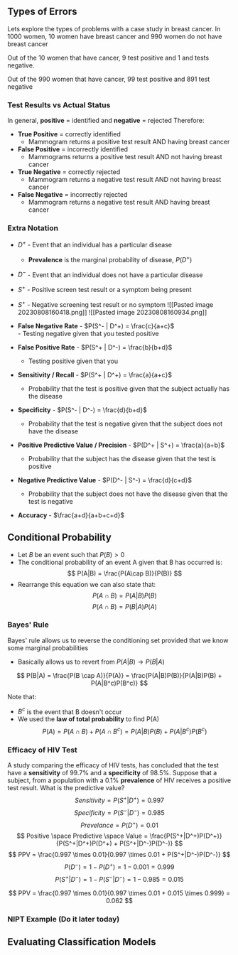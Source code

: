 ## Types of Errors

Lets explore the types of problems with a case study in breast cancer. In 1000 women, 10 women have breast cancer and 990 women do not have breast cancer

Out of the 10 women that have cancer, 9 test positive and 1 and tests negative.

Out of the 990 women that have cancer, 99 test positive and 891 test negative

### Test Results vs Actual Status
In general, **positive** = identified and **negative** = rejected
Therefore:
- **True Positive** = correctly identified
	- Mammogram returns a positive test result AND having breast cancer
- **False Positive** = incorrectly identified
	- Mammograms returns a positive test result AND not having breast cancer
- **True Negative** = correctly rejected
	- Mammogram returns a negative test result AND not having breast cancer
- **False Negative** = incorrectly rejected
	- Mammogram returns a negative test result AND having breast cancer

### Extra Notation
- $D^+$ - Event that an individual has a particular disease
	- **Prevalence** is the marginal probability of disease, $P(D^+)$
- $D^-$ - Event that an individual does not have a particular disease
- $S^+$ - Positive screen test result or a symptom being present
- $S^+$ - Negative screening test result or no symptom
![[Pasted image 20230808160418.png]]
![[Pasted image 20230808160934.png]]

- **False Negative Rate** - $P(S^- | D^+) = \frac{c}{a+c}$  
		- Testing negative given that you tested positive
- **False Positive Rate** - $P(S^+ | D^-) = \frac{b}{b+d}$
	- Testing positive given that you
- **Sensitivity / Recall** - $P(S^+ | D^+) = \frac{a}{a+c}$
	- Probability that the test is positive given that the subject actually has the disease
- **Specificity** - $P(S^- | D^-) = \frac{d}{b+d}$
	- Probability that the test is negative given that the subject does not have the disease
- **Positive Predictive Value / Precision** - $P(D^+ | S^+) = \frac{a}{a+b}$
	- Probability that the subject has the disease given that the test is positive
- **Negative Predictive Value** - $P(D^- | S^-) = \frac{d}{c+d}$
	- Probability that the subject does not have the disease given that the test is negative
- **Accuracy** -  $\frac{a+d}{a+b+c+d}$
## Conditional Probability
- Let $B$ be an event such that $P(B) > 0$
- The conditional probability of an event A given that B has occurred is:
$$
P(A|B) = \frac{P(A\cap B)}{P(B)}
$$
- Rearrange this equation we can also state that:
$$
P(A \cap B) = P(A|B)P(B)
$$
$$
P(A \cap B) = P(B|A)P(A)
$$

### Bayes' Rule
Bayes' rule allows us to reverse the conditioning set provided that we know some marginal probabilities
- Basically allows us to revert from $P(A|B) \rightarrow P(B|A)$

$$
P(B|A) = \frac{P(B \cap A)}{P(A)} = \frac{P(A|B)P(B)}{P(A|B)P(B) + P(A|B^c)P(B^c)}
$$

Note that:
- $B^c$ is the event that B doesn't occur 
- We used the **law of total probability** to find P(A)
$$
P(A) = P(A \cap B) + P(A \cap B^c) = P(A|B)P(B) + P(A|B^c)P(B^c)
$$
### Efficacy of HIV Test
A study comparing the efficacy of HIV tests, has concluded that the test have a **sensitivity** of 99.7% and a **specificity** of 98.5%. Suppose that a subject, from a population with a 0.1% **prevalence** of HIV receives a positive test result. What is the predictive value?
$$
Sensitivity=P(S^+|D^+) = 0.997
$$
$$
Specificity = P(S^-|D^-) = 0.985
$$
$$
Prevelance = P(D^+) = 0.01
$$
$$
Positive \space Predictive \space Value = \frac{P(S^+|D^+)P(D^+)}{P(S^+|D^+)P(D^+) + P(S^+|D^-)P(D^-)}
$$
$$
PPV = \frac{0.997 \times 0.01}{0.997 \times 0.01 + P(S^+|D^-)P(D^-)}
$$
$$
P(D^-) = 1 - P(D^+) = 1-0.001 = 0.999
$$
$$
P(S^+|D^-) = 1 - P(S^-|D^-) = 1-0.985 = 0.015
$$

$$
PPV = \frac{0.997 \times 0.01}{0.997 \times 0.01 + 0.015 \times 0.999} = 0.062
$$


### NIPT Example (Do it later today)
## Evaluating Classification Models


